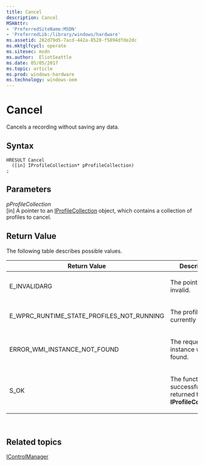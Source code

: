 ```yaml
---
title: Cancel
description: Cancel
MSHAttr:
- 'PreferredSiteName:MSDN'
- 'PreferredLib:/library/windows/hardware'
ms.assetid: 282d79d5-7acd-442a-8528-f5894dfde2dc
ms.mktglfcycl: operate
ms.sitesec: msdn
ms.author:  EliotSeattle
ms.date: 05/05/2017
ms.topic: article
ms.prod: windows-hardware
ms.technology: windows-oem
---
```


# Cancel


Cancels a recording without saving any data.

## Syntax


```
HRESULT Cancel
  ([in] IProfileCollection* pProfileCollection)
;
```

## Parameters


<a href="" id="pprofilecollection"></a>*pProfileCollection*  
\[in\] A pointer to an [IProfileCollection](iprofilecollection.md) object, which contains a collection of profiles to cancel.

## Return Value


The following table describes possible values.

<table>
<colgroup>
<col width="50%" />
<col width="50%" />
</colgroup>
<thead>
<tr class="header">
<th>Return Value</th>
<th>Description</th>
</tr>
</thead>
<tbody>
<tr class="odd">
<td><p>E_INVALIDARG</p></td>
<td><p>The pointer was invalid.</p></td>
</tr>
<tr class="even">
<td><p>E_WPRC_RUNTIME_STATE_PROFILES_NOT_RUNNING</p></td>
<td><p>The profile is not currently running.</p></td>
</tr>
<tr class="odd">
<td><p>ERROR_WMI_INSTANCE_NOT_FOUND</p></td>
<td><p>The requested instance was not found.</p></td>
</tr>
<tr class="even">
<td><p>S_OK</p></td>
<td><p>The function successfully returned the <strong>IProfileCollection</strong>.</p></td>
</tr>
</tbody>
</table>

 

## Related topics


[IControlManager](icontrolmanager.md)

 

 







